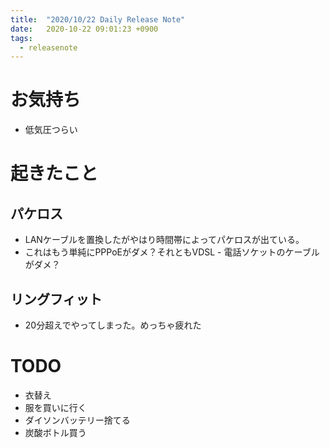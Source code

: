```yaml
---
title:  "2020/10/22 Daily Release Note"
date:   2020-10-22 09:01:23 +0900
tags:
  - releasenote
---
```


# お気持ち

* 低気圧つらい

# 起きたこと

 

## パケロス

* LANケーブルを置換したがやはり時間帯によってパケロスが出ている。
* これはもう単純にPPPoEがダメ？それともVDSL - 電話ソケットのケーブルがダメ？

## リングフィット

* 20分超えでやってしまった。めっちゃ疲れた

# TODO 

* 衣替え
* 服を買いに行く
* ダイソンバッテリー捨てる
* 炭酸ボトル買う